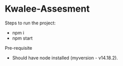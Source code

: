 # Kwalee-Assesment

Steps to run the project:

* npm i
* npm start

Pre-requisite

* Should have node installed (myversion - v14.18.2).
